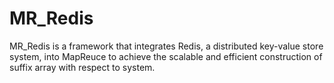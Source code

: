 # MR_Redis
MR_Redis is a framework that integrates Redis, a distributed key-value store system, into MapReuce
to achieve the scalable and efficient construction of suffix array with respect to system.
